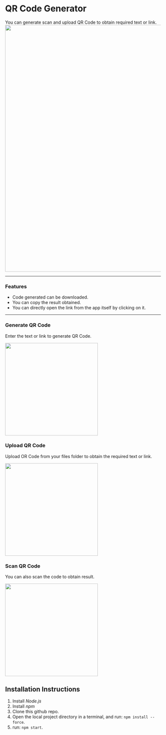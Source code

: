 # QR Code Generator
You can generate scan and upload QR Code to obtain required text or link.
<img width="800px" src="https://media.discordapp.net/attachments/910824270467325972/987638675452067880/unknown.png?width=1358&height=631">

---

### Features
* Code generated can be downloaded.
* You can copy the result obtained.
* You can directly open the link from the app itself by clicking on it.
---

### Generate QR Code
Enter the text or link to generate QR Code.

<img width="300px" src="https://media.discordapp.net/attachments/910824270467325972/987643209901572116/unknown.png">

### Upload QR Code 
Upload OR Code from your files folder to obtain the required text or link.

<img width="300px" src="https://media.discordapp.net/attachments/910824270467325972/987643737960243270/unknown.png">

### Scan QR Code
You can also scan the code to obtain result.

<img width="300px" src="https://media.discordapp.net/attachments/910824270467325972/987645871854325780/unknown.png">

## Installation Instructions

1. Install *Node.js*
1. Install *npm*
1. Clone this github repo.
1. Open the local project directory in a terminal, and run: `npm install --force`.
1. run: `npm start`.
